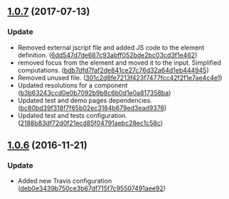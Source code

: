 <a name="1.0.7"></a>
## [1.0.7](https://github.com/advanced-rest-client/paper-masked-input/compare/1.0.6...v1.0.7) (2017-07-13)


### Update

* Removed external jscript file and added JS code to the element definition. ([6dd547d7de687c93abff052bde2bc03cd3f1e462](https://github.com/advanced-rest-client/paper-masked-input/commit/6dd547d7de687c93abff052bde2bc03cd3f1e462))
* removed focus from the element and moved it to the input. Simplified computations. ([bdb7dfd7faf2de841ce27c76d32a64d1eb444945](https://github.com/advanced-rest-client/paper-masked-input/commit/bdb7dfd7faf2de841ce27c76d32a64d1eb444945))
* Removed unused file. ([301c2d8fe7213f423f7477fcc42f2f1e7ae4c4e1](https://github.com/advanced-rest-client/paper-masked-input/commit/301c2d8fe7213f423f7477fcc42f2f1e7ae4c4e1))
* Updated resolutions for a component ([b3b63243ccd0e0b7092b9b8c6b0d1e0a817358ba](https://github.com/advanced-rest-client/paper-masked-input/commit/b3b63243ccd0e0b7092b9b8c6b0d1e0a817358ba))
* Updated test and demo pages dependencies. ([bc80bd39f318f7f65b02ec3184b679ed3ead9376](https://github.com/advanced-rest-client/paper-masked-input/commit/bc80bd39f318f7f65b02ec3184b679ed3ead9376))
* Updated test and tests configuration. ([2188b83df72d0f21ecd85f04791aebc28ec1c58c](https://github.com/advanced-rest-client/paper-masked-input/commit/2188b83df72d0f21ecd85f04791aebc28ec1c58c))



<a name="1.0.6"></a>
## [1.0.6](https://github.com/advanced-rest-client/paper-masked-input/compare/1.0.5...v1.0.6) (2016-11-21)


### Update

* Added new Travis configuration ([deb0e3439b750ce3b67df715f7c95507491aee92](https://github.com/advanced-rest-client/paper-masked-input/commit/deb0e3439b750ce3b67df715f7c95507491aee92))



